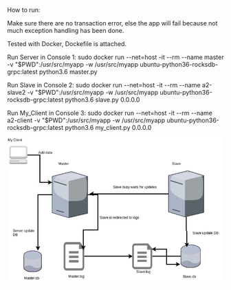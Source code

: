 How to run:

Make sure there are no transaction error, else the app will fail because not much exception handling has been done.

Tested with Docker, Dockefile is attached.

Run Server in Console 1:
sudo docker run --net=host -it --rm --name master -v "$PWD":/usr/src/myapp -w /usr/src/myapp ubuntu-python36-rocksdb-grpc:latest python3.6 master.py

Run Slave in Console 2:
sudo docker run --net=host -it --rm --name a2-slave2 -v "$PWD":/usr/src/myapp -w /usr/src/myapp ubuntu-python36-rocksdb-grpc:latest python3.6 slave.py 0.0.0.0

Run My_Client in Console 3:
sudo docker run --net=host -it --rm --name a2-client -v "$PWD":/usr/src/myapp -w /usr/src/myapp ubuntu-python36-rocksdb-grpc:latest python3.6 my_client.py 0.0.0.0




![alt text](https://github.com/rimpybharot/CMPE273/blob/master/assignment2/Replicator.png)
